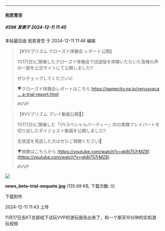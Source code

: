 ﻿
*****

####  宛若青空  
##### 459#       发表于 2024-12-11 11:45

 本帖最后由 宛若青空 于 2024-12-11 11:46 编辑 
<blockquote>【#VVプリズム クローズド体験会 レポート公開】

11/17(日)に開催したクローズド体験会で試遊版を体験いただいた皆様の声の一部を公式サイトにて公開しました‼

ぜひチェックしてください☑

▼クローズド体験会レポートはこちら
[https://gamecity.ne.jp/venusvaca ... a-trial-report.html](https://gamecity.ne.jp/venusvacation/prism/jp/news/beta-trial-report.html)

#VVP</blockquote><blockquote>【#VVプリズム プレイ動画公開📣】

11/17(日)に開催した「VVスペシャルパーティー」内の実機プレイパートを切り出したダイジェスト動画を公開しました‼

生放送を見逃した方はぜひご視聴ください👀

▼視聴はこちらから
[https://youtube.com/watch?v=gk8i757rMZ8](https://youtube.com/watch?v=gk8i757rMZ8)

#VVP</blockquote>

<img src="https://img.saraba1st.com/forum/202412/11/114312cyb7oz7taqzbqop3.jpg" referrerpolicy="no-referrer">

<strong>news_beta-trial-enquete.jpg</strong> (135.99 KB, 下载次数: 0)

下载附件

2024-12-11 11:43 上传

11月17日去KT总部线下试玩VVP的游玩报告出来了，和一个那天10分钟的实机游玩视频

